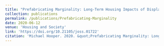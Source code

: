 ```yaml
---
title: "Prefabricating Marginality: Long-Term Housing Impacts of Displacement in Post-Disaster Montserrat"
collection: publications
permalink: /publications/Prefabricating-Marginality
date: 2020-06-12
venue: 'Housing and Society'
link: 'https://doi.org/10.21105/joss.01722'
citation: 'Michael Hooper. 2020. &quot;Prefabricating Marginality: Long-Term Housing Impacts of Displacement in Post-Disaster Montserrat.&quot; <i>Housing and Society</i> Forthcoming. doi.org/10.1080/08882746.2020.1776036'
---
```

